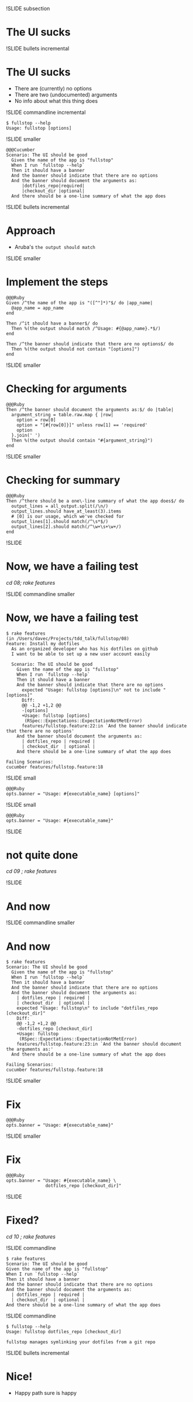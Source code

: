 !SLIDE subsection
# The UI sucks

!SLIDE bullets incremental
# The UI sucks
* There are (currently) no options
* There are two (undocumented) arguments
* No info about what this thing does

!SLIDE commandline incremental

    $ fullstop --help
    Usage: fullstop [options]

!SLIDE smaller

    @@@Cucumber
    Scenario: The UI should be good
      Given the name of the app is "fullstop"
      When I run `fullstop --help`
      Then it should have a banner
      And the banner should indicate that there are no options
      And the banner should document the arguments as:
          |dotfiles_repo|required|
          |checkout_dir |optional|
      And there should be a one-line summary of what the app does
        

!SLIDE bullets incremental
# Approach
* Aruba's `the output should match`

!SLIDE  smaller
# Implement the steps

    @@@Ruby
    Given /^the name of the app is "([^"]*)"$/ do |app_name|
      @app_name = app_name
    end

    Then /^it should have a banner$/ do
      Then %(the output should match /^Usage: #{@app_name}.*$/)
    end

    Then /^the banner should indicate that there are no options$/ do
      Then %(the output should not contain "[options]")
    end

!SLIDE smaller
# Checking for arguments

    @@@Ruby
    Then /^the banner should document the arguments as:$/ do |table|
      argument_string = table.raw.map { |row|
        option = row[0]
        option = "[#{row[0]}]" unless row[1] == 'required'
        option
      }.join(' ')
      Then %(the output should contain "#{argument_string}")
    end

!SLIDE smaller
# Checking for summary

    @@@Ruby
    Then /^there should be a one\-line summary of what the app does$/ do
      output_lines = all_output.split(/\n/)
      output_lines.should have_at_least(3).items
      # [0] is our usage, which we've checked for
      output_lines[1].should match(/^\s*$/)
      output_lines[2].should match(/^\w+\s+\w+/)
    end
!SLIDE
# Now, we have a failing test
   
_cd 08; rake features_

!SLIDE commandline smaller
# Now, we have a failing test
    $ rake features
    (in /Users/davec/Projects/tdd_talk/fullstop/08)
    Feature: Install my dotfiles
      As an organized developer who has his dotfiles on github
      I want to be able to set up a new user account easily

      Scenario: The UI should be good
        Given the name of the app is "fullstop"
        When I run `fullstop --help`
        Then it should have a banner
        And the banner should indicate that there are no options
          expected "Usage: fullstop [options]\n" not to include "[options]"
          Diff:
          @@ -1,2 +1,2 @@
          -[options]
          +Usage: fullstop [options]
           (RSpec::Expectations::ExpectationNotMetError)
          features/fullstop.feature:22:in `And the banner should indicate that there are no options'
        And the banner should document the arguments as:
          | dotfiles_repo | required |
          | checkout_dir  | optional |
        And there should be a one-line summary of what the app does

    Failing Scenarios:
    cucumber features/fullstop.feature:18

!SLIDE small

    @@@Ruby
    opts.banner = "Usage: #{executable_name} [options]"

!SLIDE small

    @@@Ruby
    opts.banner = "Usage: #{executable_name}"

!SLIDE
# not quite done

_cd 09 ; rake features_


!SLIDE
# And now

!SLIDE commandline smaller
# And now
    $ rake features
    Scenario: The UI should be good
      Given the name of the app is "fullstop"
      When I run `fullstop --help`
      Then it should have a banner
      And the banner should indicate that there are no options
      And the banner should document the arguments as:
        | dotfiles_repo | required |
        | checkout_dir  | optional |
        expected "Usage: fullstop\n" to include "dotfiles_repo [checkout_dir]"
        Diff:
        @@ -1,2 +1,2 @@
        -dotfiles_repo [checkout_dir]
        +Usage: fullstop
         (RSpec::Expectations::ExpectationNotMetError)
        features/fullstop.feature:23:in `And the banner should document the arguments as:'
      And there should be a one-line summary of what the app does

    Failing Scenarios:
    cucumber features/fullstop.feature:18

!SLIDE  smaller
# Fix

    @@@Ruby
    opts.banner = "Usage: #{executable_name}"
    
!SLIDE  smaller
# Fix

    @@@Ruby
    opts.banner = "Usage: #{executable_name} \
                   dotfiles_repo [checkout_dir]"

!SLIDE
# Fixed?

_cd 10 ; rake features_

!SLIDE commandline

    $ rake features
    Scenario: The UI should be good
    Given the name of the app is "fullstop"
    When I run `fullstop --help`
    Then it should have a banner
    And the banner should indicate that there are no options
    And the banner should document the arguments as:
      | dotfiles_repo | required |
      | checkout_dir  | optional |
    And there should be a one-line summary of what the app does

!SLIDE commandline

    $ fullstop --help
    Usage: fullstop dotfiles_repo [checkout_dir]
      
    fullstop manages symlinking your dotfiles from a git repo

!SLIDE bullets incremental
# Nice!
* Happy path sure is happy


